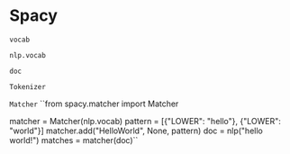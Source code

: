 # Spacy
``vocab``

``nlp.vocab``

``doc``

``Tokenizer``

`Matcher`
``from spacy.matcher import Matcher

matcher = Matcher(nlp.vocab)
pattern = [{"LOWER": "hello"}, {"LOWER": "world"}]
matcher.add("HelloWorld", None, pattern)
doc = nlp("hello world!")
matches = matcher(doc)``
